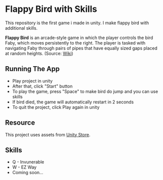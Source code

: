 # Flappy Bird with Skills

This repository is the first game i made in unity. I make flappy bird with additional skills.

**Flappy Bird** is an arcade-style game in which the player controls the bird Faby, which moves persistently to the right. The player is tasked with navigating Faby through pairs of pipes that have equally sized gaps placed at random heights. (Source: [Wiki](https://en.wikipedia.org/wiki/Flappy_Bird))

## Running The App

- Play project in unity
- After that, click "Start" button
- To play the game, press "Space" to make bird do jump and you can use skills
- If bird died, the game will automatically restart in 2 seconds
- To quit the project, click Play again in unity

## Resource

This project uses assets from [Unity Store](https://assetstore.unity.com/packages/templates/flappy-bird-style-example-game-80330). 

## Skills
- Q - Invunerable
- W - EZ Way
- Coming soon...